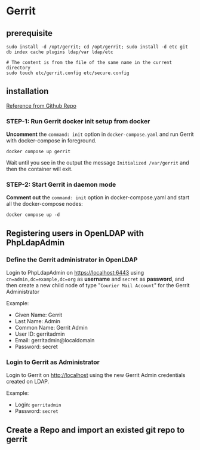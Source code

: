 # Gerrit

## prerequisite

```shell
sudo install -d /opt/gerrit; cd /opt/gerrit; sudo install -d etc git db index cache plugins ldap/var ldap/etc

# The content is from the file of the same name in the current directory
sudo touch etc/gerrit.config etc/secure.config
```

## installation

[Reference from Github Repo](https://github.com/GerritCodeReview/docker-gerrit)

### STEP-1: Run Gerrit docker init setup from docker

**Uncomment** the `command: init` option in `docker-compose.yaml` and run Gerrit with docker-compose in foreground.

```shell
docker compose up gerrit
```

Wait until you see in the output the message `Initialized /var/gerrit` and then the container will exit.

### STEP-2: Start Gerrit in daemon mode

**Comment out** the `command: init` option in docker-compose.yaml and start all the docker-compose nodes:

```shell
docker compose up -d
```

## Registering users in OpenLDAP with PhpLdapAdmin

### Define the Gerrit administrator in OpenLDAP

Login to PhpLdapAdmin on [https://localhost:6443](https://localhost:6443) using `cn=admin,dc=example,dc=org` as **username** and `secret` as **password**,
and then create a new child node of type "`Courier Mail Account`" for the Gerrit Administrator

Example:
- Given Name: Gerrit
- Last Name: Admin
- Common Name: Gerrit Admin
- User ID: gerritadmin
- Email: gerritadmin@localdomain
- Password: secret

### Login to Gerrit as Administrator

Login to Gerrit on [http://localhost](http://localhost) using the new Gerrit Admin credentials created on LDAP.

Example:

- Login: `gerritadmin`
- Password: `secret`

## Create a Repo and import an existed git repo to gerrit
